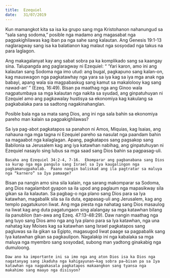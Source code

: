 ```yaml
---
title:  Ezequiel
date:   31/07/2019
---
```


Kun mamangkot kita sa isa ka grupo sang mga Kristohanon nahanungud sa “sala sang sodoma,” posible nga madamo ang magasabat nga pagpakighilawas kag iban pa nga sahe sang kalautan.  Ang Genesis 19:1-13 naglaragway sang isa ka balatianon kag malaut nga sosyodad nga takus na para laglagon. 

Ang makagalanyat kay ang sabat sobra pa ka komplikado sang sa kaangay sina.  Talupangda ang paglaragway ni Ezequiel:  “ ‘Yari karon, amo ini ang kalautan sang Sodoma nga imo utud: ang bugal, pagkapuno sang kalan-on, kag mauswagon nga pagkatawhay nga yara sa iya kag sa iya mga anak nga babayi, apang wala sia magpabaskug sang kamut sa makalolooy kag sang nawad-an’ ” (Ezeq. 16:49).  Bisan pa maathag nga ang Ginoo wala nagpatumbaya sa mga kalautan nga nakita sa syudad, ang ginpatuhuyan ni Ezequiel amo ang pagkawalay hustisya sa ekonomiya kag kakulang sa pagkabalaka para sa sadtong nagakinahanglan.

Posible bala nga sa mata sang Dios, ang ini nga sala bahin sa ekonomiya pareho man kalain sa pagpakighilawas?

Sa iya pag-abot pagkatapos sa panahon ni Amos, Miquias, kag Isaias, ang nahauna nga mga tagna ni Ezequiel pareho sa nasulat nga paandam bahin sa magaabot nga kalaglagan.  Apang, pagkatapos sang pagsakop sang Babilonia sa Jerusalem kag ang iya katawhan nabihag, ang ginpatuhuyan ni Ezequiel nasaylo sing lubus sa mga saad sang Dios bahin sa pagpasag-uli.

`Basaha ang Ezequiel 34:2-4, 7-16.  Ekomparar ang pagbanabana sang Dios sa kurap nga mga pangulo sang Israel sa Iya kaugalingon nga pagkamanugpahalab.  Paano nangin baliskad ang ila pagtratar sa maluya nga “karnero” sa Iya pamaage?`

Bisan pa nangin amo sina sila kalain, nga sarang makomparar sa Sodoma, ang Dios nagalambot gyapon sa ila upod ang paglaum nga mapasikway sila gikan sa ila kalautan.  Sa pagbag-o nga plano sang Dios para sa Iya katawhan, magabalik sila sa ila duta, egapasag-uli ang Jerusalem, kag ang templo pagatukuron liwat.  Ang mga piesta nga nahatag sang Dios masaulog na liwat kag ang duta pagatungaon sing alalangay sa mga katawhan bilang ila panublion (tan-awa ang Ezeq. 47:13-48:29).  Daw nangin maathag nga ang tuyo sang Dios amo nga ang Iya plano para sa Iya katawhan, nga una nahatag kay Moises kag sa katawhan sang Israel pagkatapos sang pagluwas sa ila gikan sa Egipto, magasugod liwat paage sa pagpabalik sang Iya katawhan gikan sa pagkaulipon.  Nagalakip ini nga kabalaka sa mga maluya nga myembro sang sosyodad, subong man yadtong ginakabig nga dumuloong.

`Daw ano ka importante ini sa imo nga ang aton Dios isa ka Dios nga nagatanyag sang ikaduha nga kahigayunan—kag sobra pa—bisan pa sa Iya katawhan nga nagpakasala pagkatapos makaangkon sang tyansa nga makahimo sang maayo nga disisyon?`